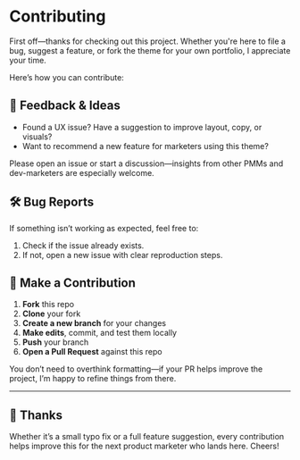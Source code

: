 # Contributing

First off—thanks for checking out this project. Whether you're here to file a bug, suggest a feature, or fork the theme for your own portfolio, I appreciate your time.

Here’s how you can contribute:

## 🧠 Feedback & Ideas

- Found a UX issue? Have a suggestion to improve layout, copy, or visuals?
- Want to recommend a new feature for marketers using this theme?

Please open an issue or start a discussion—insights from other PMMs and dev-marketers are especially welcome.

## 🛠 Bug Reports

If something isn’t working as expected, feel free to:

1. Check if the issue already exists.
2. If not, open a new issue with clear reproduction steps.

## 🧩 Make a Contribution

1. **Fork** this repo
2. **Clone** your fork
3. **Create a new branch** for your changes
4. **Make edits**, commit, and test them locally
5. **Push** your branch
6. **Open a Pull Request** against this repo

You don’t need to overthink formatting—if your PR helps improve the project, I’m happy to refine things from there.

---

## 🙏 Thanks

Whether it’s a small typo fix or a full feature suggestion, every contribution helps improve this for the next product marketer who lands here. Cheers!